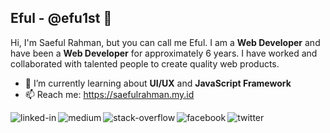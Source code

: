 ## Eful - @efu1st 👋

Hi, I'm Saeful Rahman, but you can call me Eful. I am a **Web Developer** and have been a **Web Developer** for approximately 6 years. I have worked and collaborated with talented people to create quality web products.

-   🌱 I’m currently learning about **UI/UX** and **JavaScript Framework**
-   📫 Reach me: <a href="https://saefulrahman.my.id">https://saefulrahman.my.id</a>



[<img align="left" alt="linked-in" src="https://img.shields.io/badge/linkedin-%230077B5.svg?&style=for-the-badge&logo=linkedin&logoColor=white" />](https://www.linkedin.com/in/saefulrahman-idn)
[<img align="left" alt="medium" src="https://img.shields.io/badge/medium-%2312100E.svg?&style=for-the-badge&logo=medium&logoColor=white" />](https://medium.com/@saefulrahman)
[<img align="left" alt="stack-overflow" src="https://img.shields.io/badge/stack%20overflow-FE7A16?logo=stack-overflow&logoColor=white&style=for-the-badge" />](https://stackoverflow.com/users/12784638/saeful-rahman)
[<img align="left" alt="facebook" src="https://img.shields.io/badge/facebook-%231877F2.svg?&style=for-the-badge&logo=facebook&logoColor=white" />](https://www.facebook.com/efu1st/)
[<img align="left" alt="twitter" src="https://img.shields.io/badge/X%231DA1F2.svg?&style=for-the-badge&logo=x&logoColor=white" />](https://twitter.com/efu1st)
<!-- ## Connect with me
<br>
<br>
## Expertise
<img align="left" alt="react" src="https://img.shields.io/badge/react%20-%2320232a.svg?&style=for-the-badge&logo=react&logoColor=%2361DAFB" />
<img align="left" alt="nodejs" src="https://img.shields.io/badge/node.js%20-%2343853D.svg?&style=for-the-badge&logo=node.js&logoColor=white" />
<img align="left" alt="aws" src="https://img.shields.io/badge/Amazon%20AWS-%23232F3E?logo=amazon-aws&logoColor=white&style=for-the-badge" />
<img align="left" alt="medium" src="https://img.shields.io/badge/postgres-%23316192.svg?&style=for-the-badge&logo=postgresql&logoColor=white" />
<img align="left" alt="android" src="https://img.shields.io/badge/Android-3DDC84?logo=android&logoColor=white&style=for-the-badge" />
<img align="left" alt="spring" src="https://img.shields.io/badge/spring%20-%236DB33F.svg?&style=for-the-badge&logo=spring&logoColor=white" />
<br>
<br> -->

<!--###<p align="center"><img class="center" alt="Saeful Rahman's Github Stats" src="https://github-readme-stats.vercel.app/api?username=saefulrahman&show_icons=true&include_all_commits=true&hide_border=true"/></p>
<p align="center"><img class="center" src="https://github-readme-streak-stats.herokuapp.com/?user=saefulrahman&" alt="saefulrahman" /></p>
 Hi there 👋

**saefulrahman/saefulrahman** is a ✨ _special_ ✨ repository because its `README.md` (this file) appears on your GitHub profile.

Here are some ideas to get you started:

-   🔭 I’m currently working on ...
-   🌱 I’m currently learning about UI/UX and JavaScript Framework
-   👯 I’m looking to collaborate on ...
-   🤔 I’m looking for help with ...
-   💬 Ask me about ...
-   📫 Reach me: <a href="https://saefulrahman.my.id">https://saefulrahman.my.id</a>
-   😄 Pronouns: ...
-   ⚡ Fun fact: ...
    -->

